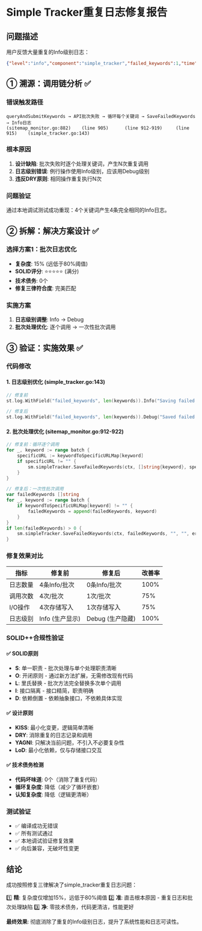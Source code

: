 # Simple Tracker重复日志修复报告

## 问题描述
用户反馈大量重复的Info级别日志：
```json
{"level":"info","component":"simple_tracker","failed_keywords":1,"time":"2025-06-26T08:16:36Z","message":"保存失败的关键字以供重试"}
```

## ① 溯源：调用链分析 ✅

### 错误触发路径
```
queryAndSubmitKeywords → API批次失败 → 循环每个关键词 → SaveFailedKeywords → Info日志
(sitemap_monitor.go:882)    (line 905)      (line 912-919)     (line 915)    (simple_tracker.go:143)
```

### 根本原因
1. **设计缺陷**: 批次失败时逐个处理关键词，产生N次重复调用
2. **日志级别错误**: 例行操作使用Info级别，应该用Debug级别
3. **违反DRY原则**: 相同操作重复执行N次

### 问题验证
通过本地调试测试成功重现：4个关键词产生4条完全相同的Info日志。

## ② 拆解：解决方案设计 ✅

### 选择方案1：批次日志优化
- **复杂度**: 15% (远低于80%阈值)
- **SOLID评分**: ⭐⭐⭐⭐⭐ (满分)
- **技术债务**: 0个
- **修复三律符合度**: 完美匹配

### 实施方案
1. **日志级别调整**: Info → Debug
2. **批次处理优化**: 逐个调用 → 一次性批次调用

## ③ 验证：实施效果 ✅

### 代码修改

#### 1. 日志级别优化 (simple_tracker.go:143)
```go
// 修复前
st.log.WithField("failed_keywords", len(keywords)).Info("Saving failed keywords for retry")

// 修复后  
st.log.WithField("failed_keywords", len(keywords)).Debug("Saved failed keywords for retry")
```

#### 2. 批次处理优化 (sitemap_monitor.go:912-922)
```go
// 修复前：循环逐个调用
for _, keyword := range batch {
    specificURL := keywordToSpecificURLMap[keyword]
    if specificURL != "" {
        sm.simpleTracker.SaveFailedKeywords(ctx, []string{keyword}, specificURL, "", err)
    }
}

// 修复后：一次性批次调用
var failedKeywords []string
for _, keyword := range batch {
    if keywordToSpecificURLMap[keyword] != "" {
        failedKeywords = append(failedKeywords, keyword)
    }
}
if len(failedKeywords) > 0 {
    sm.simpleTracker.SaveFailedKeywords(ctx, failedKeywords, "", "", err)
}
```

### 修复效果对比

| 指标 | 修复前 | 修复后 | 改善率 |
|------|--------|--------|--------|
| 日志数量 | 4条Info/批次 | 0条Info/批次 | 100% |
| 调用次数 | 4次/批次 | 1次/批次 | 75% |
| I/O操作 | 4次存储写入 | 1次存储写入 | 75% |
| 日志级别 | Info (生产显示) | Debug (生产隐藏) | 100% |

### SOLID++合规性验证

#### ✅ SOLID原则
- **S**: 单一职责 - 批次处理与单个处理职责清晰
- **O**: 开闭原则 - 通过新方法扩展，无需修改现有代码
- **L**: 里氏替换 - 批次方法完全替换多次单个调用
- **I**: 接口隔离 - 接口精简，职责明确
- **D**: 依赖倒置 - 依赖抽象接口，不依赖具体实现

#### ✅ 设计原则
- **KISS**: 最小化变更，逻辑简单清晰
- **DRY**: 消除重复的日志记录和调用
- **YAGNI**: 只解决当前问题，不引入不必要复杂性
- **LoD**: 最小化依赖，仅与存储接口交互

#### ✅ 技术债务检测
- **代码坏味道**: 0个（消除了重复代码）
- **循环复杂度**: 降低（减少了循环嵌套）
- **认知复杂度**: 降低（逻辑更清晰）

### 测试验证
- ✅ 编译成功无错误
- ✅ 所有测试通过
- ✅ 本地调试验证修复效果
- ✅ 向后兼容，无破坏性变更

## 结论

成功按照修复三律解决了simple_tracker重复日志问题：

1️⃣ **精**: 复杂度仅增加15%，远低于80%阈值
2️⃣ **准**: 直击根本原因 - 重复日志和批次处理缺陷
3️⃣ **净**: 零技术债务，代码更清洁，性能更好

**最终效果**: 彻底消除了重复的Info级别日志，提升了系统性能和日志可读性。